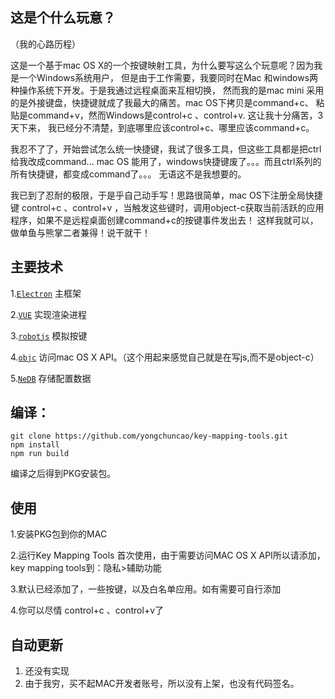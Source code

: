 ## 这是个什么玩意？
（我的心路历程）

这是一个基于mac OS X的一个按键映射工具，为什么要写这么个玩意呢？因为我是一个Windows系统用户，
但是由于工作需要，我要同时在Mac 和windows两种操作系统下开发。于是我通过远程桌面来互相切换，
然而我的是mac mini 采用的是外接键盘，快捷键就成了我最大的痛苦。mac OS下拷贝是command+c、
粘贴是command+v，然而Windows是control+c 、control+v. 这让我十分痛苦，3天下来，
我已经分不清楚，到底哪里应该control+c、哪里应该command+c。
     
我忍不了了，开始尝试怎么统一快捷键，我试了很多工具，但这些工具都是把ctrl给我改成command...
mac OS 能用了，windows快捷键废了。。。而且ctrl系列的所有快捷键，都变成command了。。。
无语这不是我想要的。

我已到了忍耐的极限，于是乎自己动手写！思路很简单，mac OS下注册全局快捷键 control+c 、control+v
，当触发这些键时，调用object-c获取当前活跃的应用程序，如果不是远程桌面创建command+c的按键事件发出去！
这样我就可以，做单鱼与熊掌二者兼得！说干就干！

## 主要技术
1.[`Electron`](https://github.com/electron/electron) 主框架
   
2.[`VUE`](https://github.com/vuejs/vue) 实现渲染进程
  
3.[`robotjs`](https://github.com/octalmage/robotjs) 模拟按键
  
4.[`objc`](https://github.com/lukaskollmer/objc) 访问mac OS X API。（这个用起来感觉自己就是在写js,而不是object-c）

5.[`NeDB`](https://github.com/louischatriot/nedb) 存储配置数据
 
## 编译：
    git clone https://github.com/yongchuncao/key-mapping-tools.git
    npm install
    npm run build
    
 编译之后得到PKG安装包。
 
 ## 使用
 
 1.安装PKG包到你的MAC
 
 2.运行Key Mapping Tools 首次使用，由于需要访问MAC OS X API所以请添加，key mapping tools到：隐私>辅助功能
 
 3.默认已经添加了，一些按键，以及白名单应用。如有需要可自行添加
 
 4.你可以尽情 control+c 、control+v了
 
## 自动更新
1. 还没有实现
2. 由于我穷，买不起MAC开发者账号，所以没有上架，也没有代码签名。

